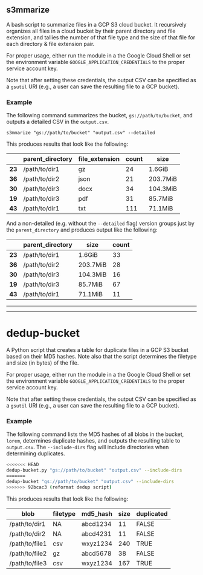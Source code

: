 ## s3mmarize

A bash script to summarize files in a GCP S3 cloud bucket. It recursively organizes all files in a cloud bucket by their parent directory and file extension, and tallies the number of that file type and the size of that file for each directory & file extension pair.

For proper usage, either run the module in a the Google Cloud Shell or set the environment variable `GOOGLE_APPLICATION_CREDENTIALS` to the proper service account key.

Note that after setting these credentials, the output CSV can be specified as a `gsutil` URI (e.g., a user can save the resulting file to a GCP bucket).


### Example

The following command summarizes the bucket, `gs://path/to/bucket`, and outputs a detailed CSV in the `output.csv`. 


```{bash}
s3mmarize "gs://path/to/bucket" "output.csv" --detailed
```

This produces results that look like the following:

|         | **parent_directory** | **file_extension** | **count** | **size** |
| ------- | -------------------- | ------------------ | --------- | -------- |
| **23**  | /path/to/dir1        | gz                 | 24        | 1.6GiB   |
| **36**  | /path/to/dir2        | json               | 21        | 203.7MiB |
| **30**  | /path/to/dir3        | docx               | 34        | 104.3MiB |
| **19**  | /path/to/dir3        | pdf                | 31        | 85.7MiB  |
| **43**  | /path/to/dir1        | txt                | 111       | 71.1MiB  |

And a non-detailed (e.g. without the `--detailed` flag) version groups just by the `parent_directory` and produces output like the following:

|        | **parent_directory** | **size** | **count** |
| ------ | -------------------- | -------- | --------- |
| **23** | /path/to/dir1        | 1.6GiB   | 33        |
| **36** | /path/to/dir2        | 203.7MiB | 28        |
| **30** | /path/to/dir3        | 104.3MiB | 16        |
| **19** | /path/to/dir3        | 85.7MiB  | 67        |
| **43** | /path/to/dir1        | 71.1MiB  | 11        |

---

---

# dedup-bucket

A Python script that creates a table for duplicate files in a GCP S3 bucket based on their MD5 hashes. Note also that the script determines the filetype and size (in bytes) of the file. 

For proper usage, either run the module in a the Google Cloud Shell or set the environment variable `GOOGLE_APPLICATION_CREDENTIALS` to the proper service account key.

Note that after setting these credentials, the output CSV can be specified as a `gsutil` URI (e.g., a user can save the resulting file to a GCP bucket).

### Example

The following command lists the MD5 hashes of all blobs in the bucket, `lorem`, determines duplicate hashes, and outputs the resulting table to `output.csv`. The `--include-dirs` flag will include directories when determining duplicates. 

```bash
<<<<<<< HEAD
dedup-bucket.py "gs://path/to/bucket" "output.csv" --include-dirs
=======
dedup-bucket "gs://path/to/bucket" "output.csv" --include-dirs
>>>>>>> 92bcac3 (reformat dedup script)
```

This produces results that look like the following:

| **blob**       | filetype | **md5_hash** | size | **duplicated** |
| -------------- | -------- | ------------ | ---- | -------------- |
| /path/to/dir1  | NA       | abcd1234     | 11   | FALSE          |
| /path/to/dir2  | NA       | abcd4231     | 11   | FALSE          |
| /path/to/file1 | csv      | wxyz1234     | 240  | TRUE           |
| /path/to/file2 | gz       | abcd5678     | 38   | FALSE          |
| /path/to/file3 | csv      | wxyz1234     | 167  | TRUE           |

